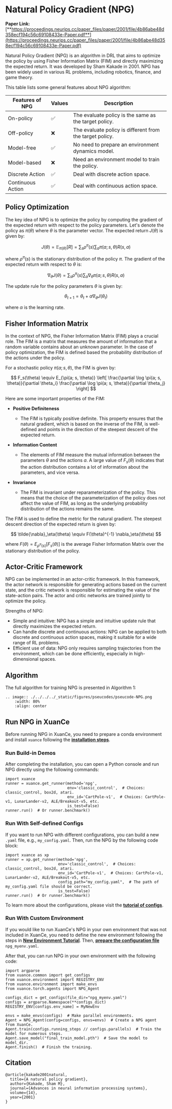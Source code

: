 # Natural Policy Gradient (NPG)

**Paper Link:** [**https://proceedings.neurips.cc/paper_files/paper/2001/file/4b86abe48d358ecf194c56c69108433e-Paper.pdf**](https://proceedings.neurips.cc/paper_files/paper/2001/file/4b86abe48d358ecf194c56c69108433e-Paper.pdf)

Natural Policy Gradient (NPG) is an algorithm in DRL that aims to optimize the policy 
by using Fisher Information Matrix (FIM) and directly maximizing the expected return. 
It was developed by Sham Kakade in 2001. 
NPG has been widely used in various RL problems, including robotics, finance, and game theory.

This table lists some general features about NPG algorithm:

| Features of NPG   | Values | Description                                              |
|-------------------|--------|----------------------------------------------------------|
| On-policy         | ✅      | The evaluate policy is the same as the target policy.    |
| Off-policy        | ❌      | The evaluate policy is different from the target policy. | 
| Model-free        | ✅      | No need to prepare an environment dynamics model.        | 
| Model-based       | ❌      | Need an environment model to train the policy.           | 
| Discrete Action   | ✅      | Deal with discrete action space.                         |   
| Continuous Action | ✅      | Deal with continuous action space.                       |    

## Policy Optimization
The key idea of NPG is to optimize the policy by computing the gradient of the expected return with respect to the policy parameters. Let's denote the policy as $\pi(\theta)$ where $\theta$  is the parameter vector. The expected return $J(\theta)$ is given by:

$$
J(\theta) = \mathbb{E}_{\pi(\theta)}[R] = \sum_s \rho^\pi(s) \sum_a \pi(a; s, \theta) R(s, a)
$$

where $\rho^\pi(s)$ is the stationary distribution of the policy $\pi$. The gradient of the expected return with respect to $\theta$ is: 

$$
\nabla_{\theta} J(\theta) = \sum_s \rho^\pi(s) \sum_a \nabla_{\theta} \pi(a; s, \theta) R(s, a)
$$

The update rule for the policy parameters $\theta$ is given by:

$$
\theta_{t+1} = \theta_t + \alpha \nabla_{\theta} J(\theta_t)
$$

where $\alpha$ is the learning rate.

## Fisher Information Matrix
In the context of NPG, the Fisher Information Matrix (FIM) plays a crucial role. The FIM is a matrix that measures the amount of information that a random variable contains about an unknown parameter. In the case of policy optimization, the FIM is defined based the probability distribution of the actions under the policy.

For a stochastic policy $\pi(a;s,\theta)$, the FIM is given by:

$$
F_s(\theta) \equiv E_{\pi(a; s, \theta)} \left[ \frac{\partial \log \pi(a; s, \theta)}{\partial \theta_i} \frac{\partial \log \pi(a; s, \theta)}{\partial \theta_j} \right]
$$

Here are some important properties of the FIM:
- **Positive Definiteness**
  - The FIM is typically positive definite. This property ensures that the natural gradient, which is based on the inverse of the FIM, is well-defined and points in the direction of the steepest descent of the expected return.

- **Information Content**
  - The elements of FIM measure the mutual information between the parameters $\theta$ and the actions $a$. A large value of $F_s(\theta)$ indicates that the action distribution contains a lot of information about the parameters, and vice versa.

- **Invariance**
  - The FIM is invariant under reparameterization of the policy. This means that the choice of the parameterization of the policy does not affect the value of FIM, as long as the underlying probability distribution of the actions remains the same. 

The FIM is used to define the metric for the natural gradient. The steepest descent direction of the expected return is given by:

$$
\tilde{\nabla}_\eta(\theta) \equiv F(\theta)^{-1} \nabla_\eta(\theta)
$$

where $F(\theta) = E_{\rho^{\pi}(s)} \left[ F_s(\theta) \right]$ is the average Fisher Information Matrix over the stationary distribution of the policy.

## Actor-Critic Framework
NPG can be implemented in an actor-critic framework. In this framework, the actor network is responsible for generating actions based on the current state, and the critic network is responsible for estimating the value of the state-action pairs. The actor and critic networks are trained jointly to optimize the policy.



Strengths of NPG:
- Simple and intuitive: NPG has a simple and intuitive update rule that directly maximizes the expected return.
- Can handle discrete and continuous actions: NPG can be applied to both discrete and continuous action spaces, making it suitable for a wide range of RL problems.
- Efficient use of data: NPG only requires sampling trajectories from the environment, which can be done efficiently, especially in high-dimensional spaces.

## Algorithm

The full algorithm for training NPG is presented in Algorithm 1:

```{eval-rst}
.. image:: ./../../../_static/figures/pseucodes/pseucode-NPG.png
    :width: 80%
    :align: center
```

## Run NPG in XuanCe

Before running NPG in XuanCe, you need to prepare a conda environment and install ``xuance`` following 
the [**installation steps**](./../../../usage/installation.rst#install-xuance).

### Run Build-in Demos

After completing the installation, you can open a Python console and run NPG directly using the following commands:

```python3
import xuance
runner = xuance.get_runner(method='npg',
                           env='classic_control',  # Choices: classic_control, box2d, atari.
                           env_id='CartPole-v1',  # Choices: CartPole-v1, LunarLander-v2, ALE/Breakout-v5, etc.
                           is_test=False)
runner.run()  # Or runner.benchmark()
```

### Run With Self-defined Configs

If you want to run NPG with different configurations, you can build a new ``.yaml`` file, e.g., ``my_config.yaml``.
Then, run the NPG by the following code block:

```python3
import xuance as xp
runner = xp.get_runner(method='npg',
                       env='classic_control',  # Choices: classic_control, box2d, atari.
                       env_id='CartPole-v1',  # Choices: CartPole-v1, LunarLander-v2, ALE/Breakout-v5, etc.
                       config_path="my_config.yaml",  # The path of my_config.yaml file should be correct.
                       is_test=False)
runner.run()  # Or runner.benchmark()
```

To learn more about the configurations, please visit the 
[**tutorial of configs**](./../../configs/configuration_examples.rst).

### Run With Custom Environment

If you would like to run XuanCe's NPG in your own environment that was not included in XuanCe, 
you need to define the new environment following the steps in 
[**New Environment Tutorial**](./../../../usage/custom_env/custom_drl_env.rst).
Then, [**prepare the configuration file**](./../../../usage/custom_env/custom_drl_env.rst#step-2-create-the-config-file-and-read-the-configurations) 
 ``npg_myenv.yaml``.

After that, you can run NPG in your own environment with the following code:

```python3
import argparse
from xuance.common import get_configs
from xuance.environment import REGISTRY_ENV
from xuance.environment import make_envs
from xuance.torch.agents import NPG_Agent

configs_dict = get_configs(file_dir="npg_myenv.yaml")
configs = argparse.Namespace(**configs_dict)
REGISTRY_ENV[configs.env_name] = MyNewEnv

envs = make_envs(configs)  # Make parallel environments.
Agent = NPG_Agent(config=configs, envs=envs)  # Create a NPG agent from XuanCe.
Agent.train(configs.running_steps // configs.parallels)  # Train the model for numerous steps.
Agent.save_model("final_train_model.pth")  # Save the model to model_dir.
Agent.finish()  # Finish the training.
```

## Citation

```{code-block} bash
@article{kakade2001natural,
  title={A natural policy gradient},
  author={Kakade, Sham M},
  journal={Advances in neural information processing systems},
  volume={14},
  year={2001}
}
```
